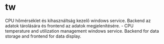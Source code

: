 # tw
CPU hőmérséklet és kihasználtság kezelő windows service. Backend az adatok tárolására és frontend az adatok megjelenítésére. - CPU temperature and utilization management windows service. Backend for data storage and frontend for data display.
